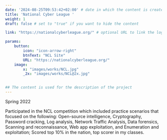 ```yaml
---
date: '2024-08-25T09:53:42+02:00' # date in which the content is created - defaults to "today"
title: 'National Cyber League '
weight: 1
draft: false # set to "true" if you want to hide the content 

link: "https://nationalcyberleague.org/" # optional URL to link the logo to

params:
    button:
        icon: "icon-arrow-right"
        btnText: "NCL Site"
        URL: "https://nationalcyberleague.org/"
    image:  
        x: "images/works/NCL.jpg"
        _2x: "images/works/NCL@2x.jpg"
    

## The content is used for the description of the project
---
```

Spring 2022

Participated in the NCL competition which included practice scenarios that focused on the following: Open-source intelligence, Cryptography, Password cracking, Log analysis, Network Traffic Analysis, Data forensics, Scanning and reconnaissance, Web app exploitation, and Enumeration and exploitation; Scored top 10% in the nation, top scorer in my classes.